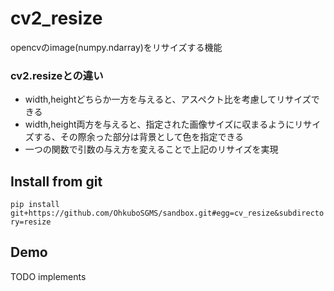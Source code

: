 # cv2_resize
opencvのimage(numpy.ndarray)をリサイズする機能

### cv2.resizeとの違い
* width,heightどちらか一方を与えると、アスペクト比を考慮してリサイズできる
* width,height両方を与えると、指定された画像サイズに収まるようにリサイズする、その際余った部分は背景として色を指定できる
* 一つの関数で引数の与え方を変えることで上記のリサイズを実現


## Install from git
`pip install git+https://github.com/OhkuboSGMS/sandbox.git#egg=cv_resize&subdirectory=resize `

## Demo

TODO implements
